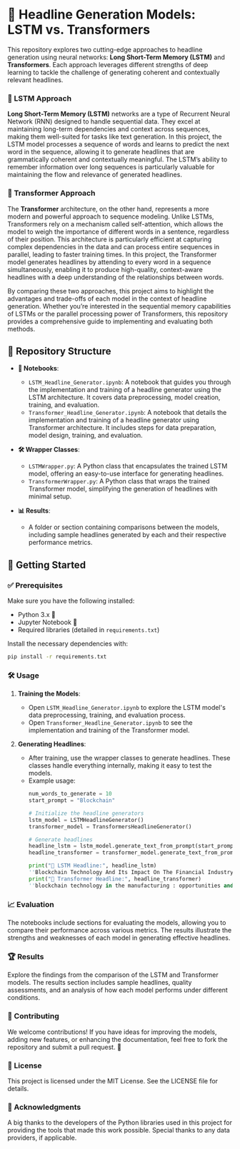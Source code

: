 # 📰 Headline Generation Models: LSTM vs. Transformers

This repository explores two cutting-edge approaches to headline generation using neural networks: **Long Short-Term Memory (LSTM)** and **Transformers**. Each approach leverages different strengths of deep learning to tackle the challenge of generating coherent and contextually relevant headlines.

### 🔄 LSTM Approach

**Long Short-Term Memory (LSTM)** networks are a type of Recurrent Neural Network (RNN) designed to handle sequential data. They excel at maintaining long-term dependencies and context across sequences, making them well-suited for tasks like text generation. In this project, the LSTM model processes a sequence of words and learns to predict the next word in the sequence, allowing it to generate headlines that are grammatically coherent and contextually meaningful. The LSTM’s ability to remember information over long sequences is particularly valuable for maintaining the flow and relevance of generated headlines.

### 🔀 Transformer Approach

The **Transformer** architecture, on the other hand, represents a more modern and powerful approach to sequence modeling. Unlike LSTMs, Transformers rely on a mechanism called self-attention, which allows the model to weigh the importance of different words in a sentence, regardless of their position. This architecture is particularly efficient at capturing complex dependencies in the data and can process entire sequences in parallel, leading to faster training times. In this project, the Transformer model generates headlines by attending to every word in a sequence simultaneously, enabling it to produce high-quality, context-aware headlines with a deep understanding of the relationships between words.

By comparing these two approaches, this project aims to highlight the advantages and trade-offs of each model in the context of headline generation. Whether you’re interested in the sequential memory capabilities of LSTMs or the parallel processing power of Transformers, this repository provides a comprehensive guide to implementing and evaluating both methods.

## 📂 Repository Structure

- **📓 Notebooks**:
  - `LSTM_Headline_Generator.ipynb`: A notebook that guides you through the implementation and training of a headline generator using the LSTM architecture. It covers data preprocessing, model creation, training, and evaluation.
  - `Transformer_Headline_Generator.ipynb`: A notebook that details the implementation and training of a headline generator using Transformer architecture. It includes steps for data preparation, model design, training, and evaluation.

- **🛠 Wrapper Classes**:
  - `LSTMWrapper.py`: A Python class that encapsulates the trained LSTM model, offering an easy-to-use interface for generating headlines.
  - `TransformerWrapper.py`: A Python class that wraps the trained Transformer model, simplifying the generation of headlines with minimal setup.

- **📊 Results**:
  - A folder or section containing comparisons between the models, including sample headlines generated by each and their respective performance metrics.

## 🚀 Getting Started

### ✅ Prerequisites

Make sure you have the following installed:

- Python 3.x 🐍
- Jupyter Notebook 📓
- Required libraries (detailed in `requirements.txt`)

Install the necessary dependencies with:

```bash
pip install -r requirements.txt
```

### 🛠 Usage

1. **Training the Models**:
   - Open `LSTM_Headline_Generator.ipynb` to explore the LSTM model's data preprocessing, training, and evaluation process.
   - Open `Transformer_Headline_Generator.ipynb` to see the implementation and training of the Transformer model.

2. **Generating Headlines**:
   - After training, use the wrapper classes to generate headlines. These classes handle everything internally, making it easy to test the models.
   - Example usage:
     ```python
     num_words_to_generate = 10
     start_prompt = "Blockchain"
     
     # Initialize the headline generators
     lstm_model = LSTMHeadlineGenerator()
     transformer_model = TransformersHeadlineGenerator()

     # Generate headlines
     headline_lstm = lstm_model.generate_text_from_prompt(start_prompt, num_words_to_generate)
     headline_transformer = transformer_model.generate_text_from_prompt(start_prompt, num_words_to_generate)

     print("📰 LSTM Headline:", headline_lstm)
     ''Blockchain Technology And Its Impact On The Financial Industry And Opportunities''
     print("📰 Transformer Headline:", headline_transformer)
     ''blockchain technology in the manufacturing : opportunities and conservation''
     ```

### 📈 Evaluation
The notebooks include sections for evaluating the models, allowing you to compare their performance across various metrics. The results illustrate the strengths and weaknesses of each model in generating effective headlines.

### 🏆 Results
Explore the findings from the comparison of the LSTM and Transformer models. The results section includes sample headlines, quality assessments, and an analysis of how each model performs under different conditions.

### 🤝 Contributing
We welcome contributions! If you have ideas for improving the models, adding new features, or enhancing the documentation, feel free to fork the repository and submit a pull request. 🙌

### 📜 License
This project is licensed under the MIT License. See the LICENSE file for details.

### 🙏 Acknowledgments
A big thanks to the developers of the Python libraries used in this project for providing the tools that made this work possible.
Special thanks to any data providers, if applicable.
